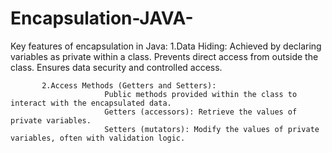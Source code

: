 # Encapsulation-JAVA-


Key features of encapsulation in Java:
            1.Data Hiding:
                         Achieved by declaring variables as private within a class.
                         Prevents direct access from outside the class.
                         Ensures data security and controlled access.

           2.Access Methods (Getters and Setters):
                         Public methods provided within the class to interact with the encapsulated data.
                         Getters (accessors): Retrieve the values of private variables.
                         Setters (mutators): Modify the values of private variables, often with validation logic.
